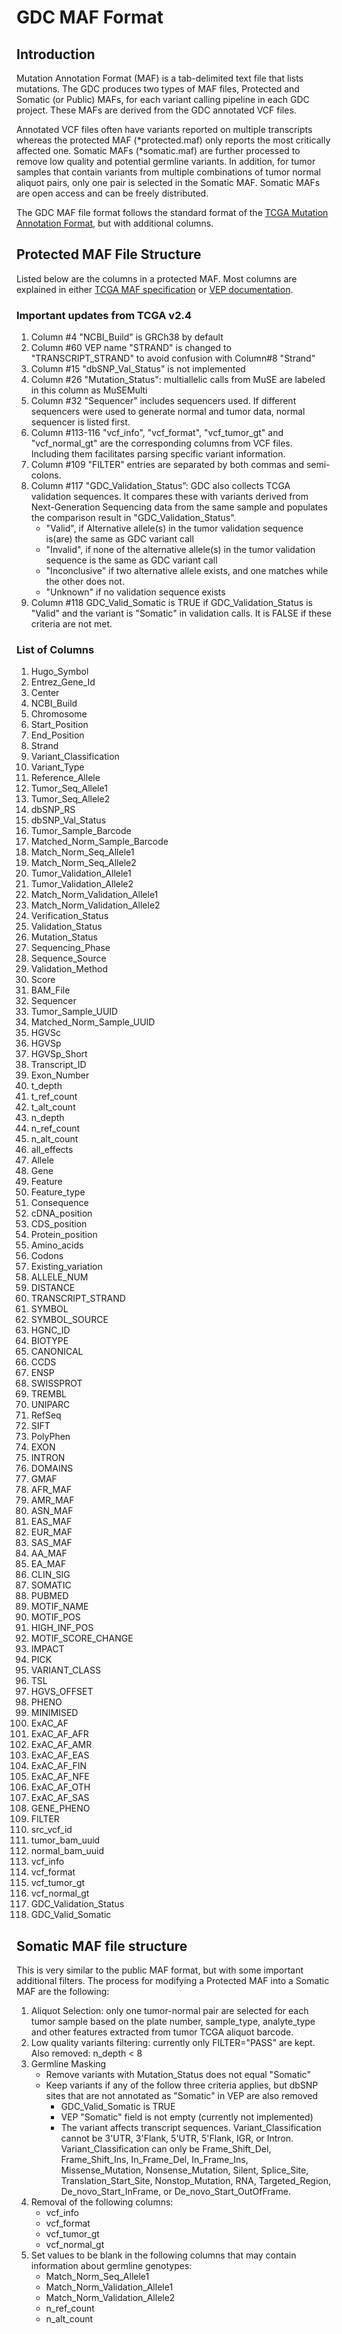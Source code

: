# GDC MAF Format

## Introduction

Mutation Annotation Format (MAF) is a tab-delimited text file that lists mutations.  The GDC produces two types of MAF files, Protected and Somatic (or Public) MAFs, for each variant calling pipeline in each GDC project. These MAFs are derived from the GDC annotated VCF files.

Annotated VCF files often have variants reported on multiple transcripts whereas the protected MAF (\*protected.maf) only reports the most critically affected one.  Somatic MAFs (\*somatic.maf) are further processed to remove low quality and potential germline variants. In addition, for tumor samples that contain variants from multiple combinations of tumor normal aliquot pairs, only one pair is selected in the Somatic MAF. Somatic MAFs are open access and can be freely distributed.

The GDC MAF file format follows the standard format of the <a href="https://wiki.nci.nih.gov/display/TCGA/Mutation+Annotation+Format+(MAF)+Specification">TCGA Mutation Annotation Format</a>, but with additional columns.  


## Protected MAF File Structure

Listed below are the columns in a protected MAF. Most columns are explained in either <a href="https://wiki.nci.nih.gov/display/TCGA/Mutation+Annotation+Format+(MAF)+Specification">TCGA MAF specification</a> or <a href="http://www.ensembl.org/info/docs/tools/vep/vep_formats.html">VEP documentation</a>.

### Important updates from TCGA v2.4

1. Column #4 "NCBI_Build" is GRCh38 by default
2. Column #60 VEP name "STRAND" is changed to "TRANSCRIPT_STRAND" to avoid confusion with Column#8 "Strand"
3. Column #15 "dbSNP_Val_Status" is not implemented
4. Column #26 "Mutation_Status": multiallelic calls from MuSE are labeled in this column as  MuSEMulti
5. Column #32 "Sequencer" includes sequencers used. If different sequencers were used to generate normal and tumor data, normal sequencer is listed first.
6. Column #113-116 "vcf_info", "vcf_format", "vcf_tumor_gt" and "vcf_normal_gt" are the corresponding columns from VCF files. Including them facilitates parsing specific variant information.
7. Column #109 "FILTER" entries are separated by both commas and semi-colons.
8. Column #117 "GDC_Validation_Status”: GDC also collects TCGA validation sequences.  It compares these with variants derived from Next-Generation Sequencing data from the same sample and populates the comparison result in "GDC_Validation_Status".
    * "Valid", if Alternative allele(s) in the tumor validation sequence is(are) the same as GDC variant call
    * "Invalid", if none of the alternative allele(s) in the tumor validation sequence is the same as GDC variant call
    * "Inconclusive" if two alternative allele exists, and one matches while the other does not.
    * "Unknown" if no validation sequence exists
9. Column #118 GDC_Valid_Somatic is TRUE if GDC_Validation_Status is "Valid" and the variant is "Somatic" in validation calls.  It is FALSE if these criteria are not met.

### List of Columns
1. Hugo_Symbol
2. Entrez_Gene_Id
3. Center
4. NCBI_Build
5. Chromosome
6. Start_Position
7. End_Position
8. Strand
9. Variant_Classification
10. Variant_Type
11. Reference_Allele
12. Tumor_Seq_Allele1
13. Tumor_Seq_Allele2
14. dbSNP_RS
15. dbSNP_Val_Status
16. Tumor_Sample_Barcode
17. Matched_Norm_Sample_Barcode
18. Match_Norm_Seq_Allele1
19. Match_Norm_Seq_Allele2
20. Tumor_Validation_Allele1
21. Tumor_Validation_Allele2
22. Match_Norm_Validation_Allele1
23. Match_Norm_Validation_Allele2
24. Verification_Status
25. Validation_Status
26. Mutation_Status
27. Sequencing_Phase
28. Sequence_Source
29. Validation_Method
30. Score
31. BAM_File
32. Sequencer
33. Tumor_Sample_UUID
34. Matched_Norm_Sample_UUID
35. HGVSc
36. HGVSp
37. HGVSp_Short
38. Transcript_ID
39. Exon_Number
40. t_depth
41. t_ref_count
42. t_alt_count
43. n_depth
44. n_ref_count
45. n_alt_count
46. all_effects
47. Allele
48. Gene
49. Feature
50. Feature_type
51. Consequence
52. cDNA_position
53. CDS_position
54. Protein_position
55. Amino_acids
56. Codons
57. Existing_variation
58. ALLELE_NUM
59. DISTANCE
60. TRANSCRIPT_STRAND
61. SYMBOL
62. SYMBOL_SOURCE
63. HGNC_ID
64. BIOTYPE
65. CANONICAL
66. CCDS
67. ENSP
68. SWISSPROT
69. TREMBL
70. UNIPARC
71. RefSeq
72. SIFT
73. PolyPhen
74. EXON
75. INTRON
76. DOMAINS
77. GMAF
78. AFR_MAF
79. AMR_MAF
80. ASN_MAF
81. EAS_MAF
82. EUR_MAF
83. SAS_MAF
84. AA_MAF
85. EA_MAF
86. CLIN_SIG
87. SOMATIC
88. PUBMED
89. MOTIF_NAME
90. MOTIF_POS
91. HIGH_INF_POS
92. MOTIF_SCORE_CHANGE
93. IMPACT
94. PICK
95. VARIANT_CLASS
96. TSL
97. HGVS_OFFSET
98. PHENO
99. MINIMISED
100. ExAC_AF
101. ExAC_AF_AFR
102. ExAC_AF_AMR
103. ExAC_AF_EAS
104. ExAC_AF_FIN
105. ExAC_AF_NFE
106. ExAC_AF_OTH
107. ExAC_AF_SAS
108. GENE_PHENO
109. FILTER
110. src_vcf_id
111. tumor_bam_uuid
112. normal_bam_uuid
113. vcf_info
114. vcf_format
115. vcf_tumor_gt
116. vcf_normal_gt
117. GDC_Validation_Status
118. GDC_Valid_Somatic

## Somatic MAF file structure

This is very similar to the public MAF format, but with some important additional filters.  The process for modifying a Protected MAF into a Somatic MAF are the following:

1. Aliquot Selection: only one tumor-normal pair are selected for each tumor sample based on the plate number, sample_type, analyte_type and other features extracted from tumor TCGA aliquot barcode.
2. Low quality variants filtering: currently only FILTER="PASS" are kept.
Also removed: n_depth < 8
3. Germline Masking
    * Remove variants with Mutation_Status does not equal "Somatic"
    * Keep variants if any of the follow three criteria applies, but dbSNP sites that are not annotated as "Somatic" in VEP are also removed
        * GDC_Valid_Somatic is TRUE
        * VEP "Somatic" field is not empty (currently not implemented)
        * The variant affects transcript sequences.  Variant_Classification cannot be 3'UTR, 3'Flank, 5'UTR, 5'Flank, IGR, or Intron. Variant_Classification can only be Frame_Shift_Del, Frame_Shift_Ins, In_Frame_Del, In_Frame_Ins, Missense_Mutation, Nonsense_Mutation, Silent, Splice_Site, Translation_Start_Site, Nonstop_Mutation, RNA, Targeted_Region, De_novo_Start_InFrame, or De_novo_Start_OutOfFrame.
4. Removal of the following columns:
    * vcf_info
    * vcf_format
    * vcf_tumor_gt
    * vcf_normal_gt
5. Set values to be blank in the following columns that may contain information about germline genotypes:
    * Match_Norm_Seq_Allele1
    * Match_Norm_Validation_Allele1
    * Match_Norm_Validation_Allele2
    * n_ref_count
    * n_alt_count
